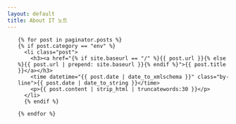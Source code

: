 ```yaml
---
layout: default
title: About IT 노트
---
```


<!-- Posts -->
<ul id="posts">

	{% for post in paginator.posts %}
    {% if post.category == "env" %}
	  <li class="post">
	  	<h3><a href="{% if site.baseurl == "/" %}{{ post.url }}{% else %}{{ post.url | prepend: site.baseurl }}{% endif %}">{{ post.title }}</a></h3>
	  	<time datetime="{{ post.date | date_to_xmlschema }}" class="by-line">{{ post.date | date_to_string }}</time>
	  	<p>{{ post.content | strip_html | truncatewords:30 }}</p>
	  </li>
	  {% endif %}

    {% endfor %}

</ul>
